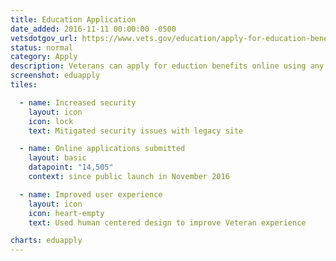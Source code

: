 ```yaml
---
title: Education Application
date_added: 2016-11-11 00:00:00 -0500
vetsdotgov_url: https://www.vets.gov/education/apply-for-education-benefits/
status: normal
category: Apply
description: Veterans can apply for eduction benefits online using any mobile device
screenshot: eduapply
tiles:

  - name: Increased security
    layout: icon
    icon: lock
    text: Mitigated security issues with legacy site

  - name: Online applications submitted
    layout: basic
    datapoint: "14,505"
    context: since public launch in November 2016

  - name: Improved user experience
    layout: icon
    icon: heart-empty
    text: Used human centered design to improve Veteran experience

charts: eduapply
---
```

